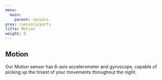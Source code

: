```yaml
---
menu:
  main:
    parent: sensors
prev: /sensors/parts
title: Motion
weight: 5
---
```


## Motion


Our Motion sensor has 6-axis accelerometer and gyroscope, capable of picking up the tiniest of your movements throughout the night.
